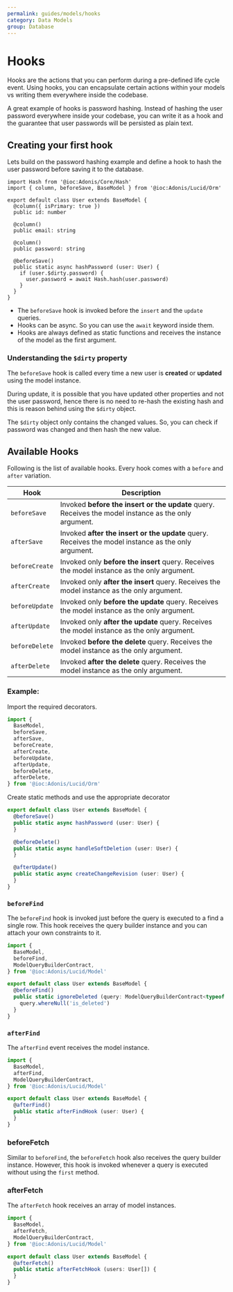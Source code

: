 ```yaml
---
permalink: guides/models/hooks
category: Data Models
group: Database
---
```


# Hooks
Hooks are the actions that you can perform during a pre-defined life cycle event. Using hooks, you can encapsulate certain actions within your models vs writing them everywhere inside the codebase.

A great example of hooks is password hashing. Instead of hashing the user password everywhere inside your codebase, you can write it as a hook and the guarantee that user passwords will be persisted as plain text.

## Creating your first hook
Lets build on the password hashing example and define a hook to hash the user password before saving it to the database.

```ts{14-19}{app/Models/User.ts}
import Hash from '@ioc:Adonis/Core/Hash'
import { column, beforeSave, BaseModel } from '@ioc:Adonis/Lucid/Orm'

export default class User extends BaseModel {
  @column({ isPrimary: true })
  public id: number

  @column()
  public email: string

  @column()
  public password: string

  @beforeSave()
  public static async hashPassword (user: User) {
    if (user.$dirty.password) {
      user.password = await Hash.hash(user.password)
    }
  }
}
```

- The `beforeSave` hook is invoked before the `insert` and the `update` queries.
- Hooks can be async. So you can use the `await` keyword inside them.
- Hooks are always defined as static functions and receives the instance of the model as the first argument.

### Understanding the `$dirty` property
The `beforeSave` hook is called every time a new user is **created** or **updated** using the model instance. 

During update, it is possible that you have updated other properties and not the user password, hence there is no need to re-hash the existing hash and this is reason behind using the `$dirty` object.

The `$dirty` object only contains the changed values. So, you can check if password was changed and then hash the new value.


## Available Hooks
Following is the list of available hooks. Every hook comes with a `before` and `after` variation.

| Hook | Description |
|-------|------------|
| `beforeSave` | Invoked **before the insert or the update** query. Receives the model instance as the only argument. |
| `afterSave` | Invoked **after the insert or the update** query. Receives the model instance as the only argument.|
| `beforeCreate` | Invoked only **before the insert** query. Receives the model instance as the only argument.|
| `afterCreate` | Invoked only **after the insert** query. Receives the model instance as the only argument.|
| `beforeUpdate` | Invoked only **before the update** query. Receives the model instance as the only argument.|
| `afterUpdate` | Invoked only **after the update** query. Receives the model instance as the only argument.|
| `beforeDelete` | Invoked **before the delete** query. Receives the model instance as the only argument.|
| `afterDelete` | Invoked **after the delete** query. Receives the model instance as the only argument.|

### Example:
Import the required decorators.

```ts
import {
  BaseModel,
  beforeSave,
  afterSave,
  beforeCreate,
  afterCreate,
  beforeUpdate,
  afterUpdate,
  beforeDelete,
  afterDelete,
} from '@ioc:Adonis/Lucid/Orm'
```

Create static methods and use the appropriate decorator

```ts
export default class User extends BaseModel {
  @beforeSave()
  public static async hashPassword (user: User) {
  }

  @beforeDelete()
  public static async handleSoftDeletion (user: User) {
  }

  @afterUpdate()
  public static async createChangeRevision (user: User) {
  }
}
```

### `beforeFind`
The `beforeFind` hook is invoked just before the query is executed to a find a single row. This hook receives the query builder instance and you can attach your own constraints to it.

```ts
import {
  BaseModel,
  beforeFind,
  ModelQueryBuilderContract,
} from '@ioc:Adonis/Lucid/Model'

export default class User extends BaseModel {
  @beforeFind()
  public static ignoreDeleted (query: ModelQueryBuilderContract<typeof User>) {
    query.whereNull('is_deleted')
  }
}
```

### `afterFind`
The `afterFind` event receives the model instance.

```ts
import {
  BaseModel,
  afterFind,
  ModelQueryBuilderContract,
} from '@ioc:Adonis/Lucid/Model'

export default class User extends BaseModel {
  @afterFind()
  public static afterFindHook (user: User) {
  }
}
```

### beforeFetch
Similar to `beforeFind`, the `beforeFetch` hook also receives the query builder instance. However, this hook is invoked whenever a query is executed without using the `first` method.

### afterFetch
The `afterFetch` hook receives an array of model instances.

```ts
import {
  BaseModel,
  afterFetch,
  ModelQueryBuilderContract,
} from '@ioc:Adonis/Lucid/Model'

export default class User extends BaseModel {
  @afterFetch()
  public static afterFetchHook (users: User[]) {
  }
}
```
